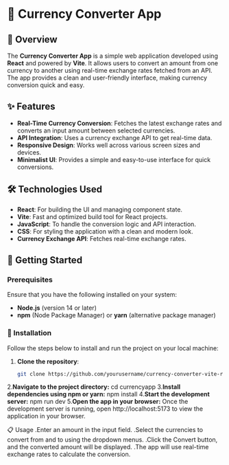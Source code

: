 # 💱 Currency Converter App

## 📖 Overview

The **Currency Converter App** is a simple web application developed using **React** and powered by **Vite**. It allows users to convert an amount from one currency to another using real-time exchange rates fetched from an API. The app provides a clean and user-friendly interface, making currency conversion quick and easy.

## ✨ Features

- **Real-Time Currency Conversion**: Fetches the latest exchange rates and converts an input amount between selected currencies.
- **API Integration**: Uses a currency exchange API to get real-time data.
- **Responsive Design**: Works well across various screen sizes and devices.
- **Minimalist UI**: Provides a simple and easy-to-use interface for quick conversions.

## 🛠️ Technologies Used

- **React**: For building the UI and managing component state.
- **Vite**: Fast and optimized build tool for React projects.
- **JavaScript**: To handle the conversion logic and API interaction.
- **CSS**: For styling the application with a clean and modern look.
- **Currency Exchange API**: Fetches real-time exchange rates.

## 🚀 Getting Started

### Prerequisites

Ensure that you have the following installed on your system:
- **Node.js** (version 14 or later)
- **npm** (Node Package Manager) or **yarn** (alternative package manager)

### 🔧 Installation

Follow the steps below to install and run the project on your local machine:

1. **Clone the repository**:
   ```bash
   git clone https://github.com/yourusername/currency-converter-vite-react.git
2.**Navigate to the project directory:**
    cd currencyapp
3.**Install dependencies using npm or yarn:**
    npm install
4.**Start the development server:**
    npm run dev
5.**Open the app in your browser:**
    Once the development server is running, open http://localhost:5173 to view the application in your browser.

📋 Usage
.Enter an amount in the input field.
.Select the currencies to convert from and to using the dropdown menus.
.Click the Convert button, and the converted amount will be displayed.
.The app will use real-time exchange rates to calculate the conversion.